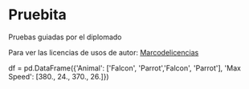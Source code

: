 # Pruebita
Pruebas guiadas por el diplomado 

Para ver las licencias de usos de autor: [Marcodelicencias](https://choosealicense.com/licenses/)

df = pd.DataFrame({'Animal': ['Falcon', 'Parrot','Falcon', 'Parrot'],
                'Max Speed': [380., 24., 370., 26.]})
